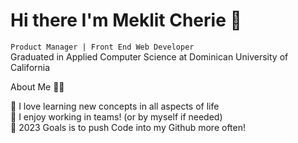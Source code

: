 # Hi there I'm Meklit Cherie 👋
```Product Manager | Front End Web Developer``` <br/>
Graduated in Applied Computer Science at Dominican University of California

About Me 🙋🏻 <br/>

🔭 I love learning new concepts in all aspects of life <br/>
👯 I enjoy working in teams! (or by myself if needed) <br/>
🥅 2023 Goals is to push Code into my Github more often! <br/>


